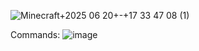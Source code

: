 ![Minecraft+2025 06 20+-+17 33 47 08 (1)](https://github.com/user-attachments/assets/3d4d4306-5584-443b-8cc7-654169581795)

Commands: ![image](https://github.com/user-attachments/assets/999f32be-12cc-4440-85fa-cfb92b4ed574)
